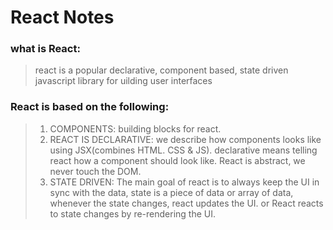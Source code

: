 # React Notes

### what is React:
> react is a popular declarative, component based, state driven javascript library for uilding user interfaces

### React is based on the following:
> 1. COMPONENTS: building blocks for react.<br />
> 2. REACT IS DECLARATIVE: we describe how components looks like using JSX(combines HTML. CSS & JS). declarative means telling react how a component should look like. React is abstract, we never touch the DOM.
> 3. STATE DRIVEN: The main goal of react is to always keep the UI in sync with the data, state is a piece of data or array of data, whenever the state changes, react updates the UI. or React reacts to state changes by re-rendering the UI.

